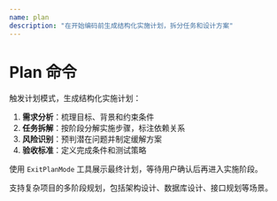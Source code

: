 ```yaml
---
name: plan
description: "在开始编码前生成结构化实施计划，拆分任务和设计方案"
---
```


# Plan 命令

触发计划模式，生成结构化实施计划：

1. **需求分析**：梳理目标、背景和约束条件
2. **任务拆解**：按阶段分解实施步骤，标注依赖关系
3. **风险识别**：预判潜在问题并制定缓解方案
4. **验收标准**：定义完成条件和测试策略

使用 `ExitPlanMode` 工具展示最终计划，等待用户确认后再进入实施阶段。

支持复杂项目的多阶段规划，包括架构设计、数据库设计、接口规划等场景。
